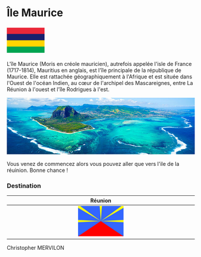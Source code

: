# Île Maurice

### <img src="../images/drapeau-maurice.png" width=20% height=20%>

L'île Maurice (Moris en créole mauricien), autrefois appelée l'isle de France (1717-1814), Mauritius en anglais, est l'île principale de la république de Maurice. Elle est rattachée géographiquement à l'Afrique et est située dans l'Ouest de l'océan Indien, au cœur de l'archipel des Mascareignes, entre La Réunion à l'ouest et l'île Rodrigues à l'est. 

![photo-corse](../images/maurice.jpg)


Vous venez de commencez alors vous pouvez aller que vers l'ile de la réuinion. Bonne chance ! 

### Destination
Réunion | 
:----:|
<a href=https://github.com/ssagnane1/tp2-labyrinthe/blob/main/jeu-heros-sdc/Reunion.md> <img src="../images/drapeau-la-reunion.png" width=25% height=25%> | 



Christopher MERVILON
